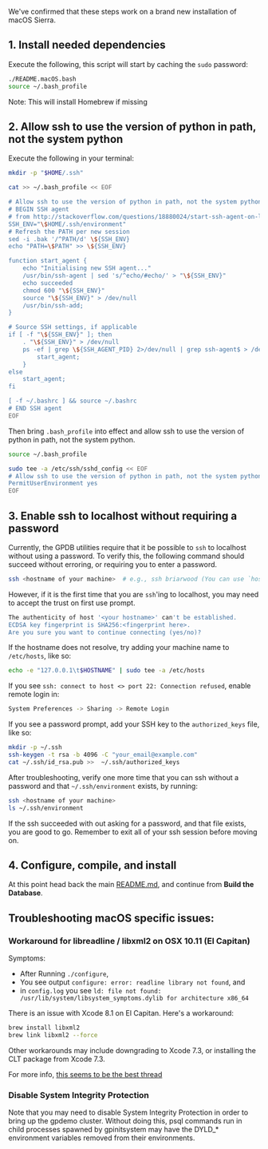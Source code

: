 We've confirmed that these steps work on a brand new installation of macOS
Sierra.

## 1. Install needed dependencies

Execute the following, this script will start by caching the `sudo` password:

  ```bash
  ./README.macOS.bash
  source ~/.bash_profile
  ```

Note: This will install Homebrew if missing

## 2. Allow ssh to use the version of python in path, not the system python

Execute the following in your terminal:

  ```bash
  mkdir -p "$HOME/.ssh"
  
  cat >> ~/.bash_profile << EOF
  
  # Allow ssh to use the version of python in path, not the system python
  # BEGIN SSH agent
  # from http://stackoverflow.com/questions/18880024/start-ssh-agent-on-login/18915067#18915067
  SSH_ENV="\$HOME/.ssh/environment"
  # Refresh the PATH per new session
  sed -i .bak '/^PATH/d' \${SSH_ENV}
  echo "PATH=\$PATH" >> \${SSH_ENV}
  
  function start_agent {
      echo "Initialising new SSH agent..."
      /usr/bin/ssh-agent | sed 's/^echo/#echo/' > "\${SSH_ENV}"
      echo succeeded
      chmod 600 "\${SSH_ENV}"
      source "\${SSH_ENV}" > /dev/null
      /usr/bin/ssh-add;
  }
  
  # Source SSH settings, if applicable
  if [ -f "\${SSH_ENV}" ]; then
      . "\${SSH_ENV}" > /dev/null
      ps -ef | grep \${SSH_AGENT_PID} 2>/dev/null | grep ssh-agent$ > /dev/null || {
          start_agent;
      }
  else
      start_agent;
  fi
  
  [ -f ~/.bashrc ] && source ~/.bashrc
  # END SSH agent
  EOF
  ```

Then bring `.bash_profile` into effect and allow ssh to use the version of python in path, not the system python.

```bash
source ~/.bash_profile

sudo tee -a /etc/ssh/sshd_config << EOF
# Allow ssh to use the version of python in path, not the system python
PermitUserEnvironment yes
EOF
```

## 3. Enable ssh to localhost without requiring a password

Currently, the GPDB utilities require that it be possible to `ssh` to localhost
without using a password.  To verify this, the following command should succeed
without erroring, or requiring you to enter a password. 

```bash
ssh <hostname of your machine>  # e.g., ssh briarwood (You can use `hostname` to get the hostname of your machine.)
```

However, if it is the first time that you are `ssh`'ing to localhost, you may
need to accept the trust on first use prompt.

```bash
The authenticity of host '<your hostname>' can't be established.
ECDSA key fingerprint is SHA256:<fingerprint here>.
Are you sure you want to continue connecting (yes/no)?
```

If the hostname does not resolve, try adding your machine name to `/etc/hosts`,
like so:

```bash
echo -e "127.0.0.1\t$HOSTNAME" | sudo tee -a /etc/hosts
```

If you see `ssh: connect to host <> port 22: Connection refused`, enable remote
login in:

```bash
System Preferences -> Sharing -> Remote Login
```

If you see a password prompt, add your SSH key to the `authorized_keys` file,
like so:

```bash
mkdir -p ~/.ssh
ssh-keygen -t rsa -b 4096 -C "your_email@example.com"
cat ~/.ssh/id_rsa.pub >>  ~/.ssh/authorized_keys
```

After troubleshooting,  verify one more time that you can ssh without a
password and that `~/.ssh/environment` exists, by running:

```bash
ssh <hostname of your machine> 
ls ~/.ssh/environment
```

If the ssh succeeded with out asking for a password, and that file exists, you
are good to go.  Remember to exit all of your ssh session before moving on.

## 4. Configure, compile, and install

At this point head back the main [README.md](./README.md#build-the-database),
and continue from __Build the Database__.

## Troubleshooting macOS specific issues: 

### Workaround for libreadline / libxml2 on OSX 10.11 (El Capitan)

Symptoms:
* After Running `./configure`,
* You see output
  `configure: error: readline library not found`, and
* in `config.log` you see
  `ld: file not found: /usr/lib/system/libsystem_symptoms.dylib for architecture x86_64`

There is an issue with Xcode 8.1 on El Capitan. Here's a workaround:

```bash
brew install libxml2
brew link libxml2 --force
```

Other workarounds may include downgrading to Xcode 7.3, or installing the CLT
package from Xcode 7.3.

For more info, [this seems to be the best thread](https://github.com/Homebrew/brew/issues/972)

### Disable System Integrity Protection

Note that you may need to disable System Integrity Protection in order to bring
up the gpdemo cluster. Without doing this, psql commands run in child processes
spawned by gpinitsystem may have the DYLD_* environment variables removed from
their environments.

